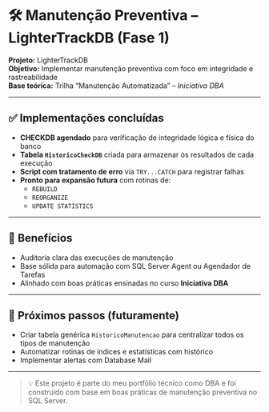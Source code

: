# 🛠️ Manutenção Preventiva – LighterTrackDB (Fase 1)

**Projeto:** LighterTrackDB  
**Objetivo:** Implementar manutenção preventiva com foco em integridade e rastreabilidade  
**Base teórica:** Trilha “Manutenção Automatizada” – *Iniciativa DBA*

---

## ✅ Implementações concluídas

- **CHECKDB agendado** para verificação de integridade lógica e física do banco
- **Tabela `HistoricoCheckDB`** criada para armazenar os resultados de cada execução
- **Script com tratamento de erro** via `TRY...CATCH` para registrar falhas
- **Pronto para expansão futura** com rotinas de:
  - `REBUILD`
  - `REORGANIZE`
  - `UPDATE STATISTICS`

---

## 🧠 Benefícios

- Auditoria clara das execuções de manutenção
- Base sólida para automação com SQL Server Agent ou Agendador de Tarefas
- Alinhado com boas práticas ensinadas no curso **Iniciativa DBA**

---

## 📌 Próximos passos (futuramente)

- Criar tabela genérica `HistoricoManutencao` para centralizar todos os tipos de manutenção
- Automatizar rotinas de índices e estatísticas com histórico
- Implementar alertas com Database Mail

---

> 💡 Este projeto é parte do meu portfólio técnico como DBA e foi construído com base em boas práticas de manutenção preventiva no SQL Server.

